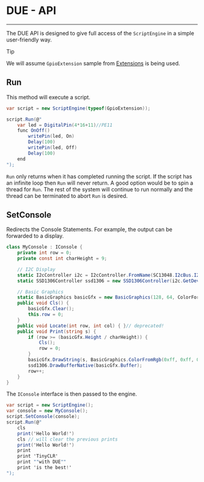 # DUE - API
---

The DUE API is designed to give full access of the `ScriptEngine` in a simple user-friendly way.

> [!TIP]
> We will assume `GpioExtension` sample from [Extensions](extensions.md) is being used.

## Run

This method will execute a script.

```cs
var script = new ScriptEngine(typeof(GpioExtension));

script.Run(@"
	var led = DigitalPin(4*16+11)//PE11
	func OnOff()
		writePin(led, On)
		Delay(100)
		writePin(led, Off)
		Delay(100)
	end
");
```

`Run` only returns when it has completed running the script. If the script has an infinite loop then `Run` will never return. A good option would be to spin a thread for `Run`. The rest of the system will continue to run normally and the thread can be terminated to abort `Run` is desired.

## SetConsole

Redirects the Console Statements. For example, the output can be forwarded to a display.

```cs
class MyConsole : IConsole {
    private int row = 0;
    private const int charHeight = 9;

    // I2C Display
    static I2cController i2c = I2cController.FromName(SC13048.I2cBus.I2c1);
    static SSD1306Controller ssd1306 = new SSD1306Controller(i2c.GetDevice(new I2cConnectionSettings(0x3d)));

    // Basic Graphics
    static BasicGraphics basicGfx = new BasicGraphics(128, 64, ColorFormat.OneBpp);
    public void Cls() { 
        basicGfx.Clear();
        this.row = 0;
    }
    public void Locate(int row, int col) { }// deprecated!
    public void Print(string s) {
        if (row >= (basicGfx.Height / charHeight)) {
            Cls();
            row = 0;
        }
        basicGfx.DrawString(s, BasicGraphics.ColorFromRgb(0xff, 0xff, 0xff), 0, row * charHeight);
        ssd1306.DrawBufferNative(basicGfx.Buffer);
        row++;
    }
}
```
The `IConsole` interface is then passed to the engine.

```cs
var script = new ScriptEngine();
var console = new MyConsole();
script.SetConsole(console);
script.Run(@"
    cls
    print('Hello World!')   
    cls // will clear the previous prints
    print('Hello World!')   
    print   
    print 'TinyCLR'
    print ""with DUE""   
    print 'is the best!'
");
```
